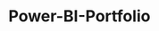 # Power-BI-Portfolio

[](https://github.com/Shubham-Trivedi/Power-BI-Portfolio/blob/main/Powerbi%20Portfolio.pdf)
